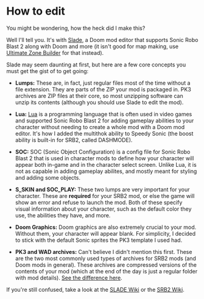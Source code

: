 # How to edit
You might be wondering, how the heck did I make this?

Well I'll tell you. It's with [Slade](https://slade.mancubus.net/), a Doom mod editor that supports Sonic Robo Blast 2 along with Doom and more (it isn't good for map making, use [Ultimate Zone
Builder](https://mb.srb2.org/addons/ultimate-zone-builder.6126/) for that instead).

Slade may seem daunting at first, but here are a few core concepts you must get the gist of to get going:

- **Lumps:** These are, in fact, just regular files most of the time without a file extension. They are parts of the ZIP your mod is packaged in. PK3 archives are ZIP files at their core, so most unzipping software can unzip its contents (although you should use Slade to edit the mod).
  
- **Lua:** [Lua](https://www.lua.org/) is a programming language that is often used in video games and supported Sonic Robo Blast 2 for adding gameplay abilities to your character without needing to create a whole mod with a Doom mod editor. It's how I added the multithok ability to Speedy Sonic (the boost ability is built-in for SRB2, called DASHMODE).
  
- **SOC:** SOC (Sonic Object Configuration) is a config file for Sonic Robo Blast 2 that is used in character mods to define how your character will appear both in-game and in the character select screen. Unlike Lua, it is not as capable in adding gameplay abilites, and mostly meant for styling and adding some objects.
  
- **S_SKIN and SOC_PLAY:** These two lumps are very important for your character. These are **required** for your SRB2 mod, or else the game will show an error and refuse to launch the mod. Both of these specify visual information about your character, such as the default color they use, the abilities they have, and more.
  
- **Doom Graphics:** Doom graphics are also extremely crucial to your mod. Without them, your character will appear blank. For simplicity, I decided to stick with the default Sonic sprites the PK3 template I used had.
  
- **PK3 and WAD archives:** Can't believe I didn't mention this first. These are the two most commonly used types of archives for SRB2 mods (and Doom mods in general). These archives are compressed versions of the contents of your mod (which at the end of the day is just a regular folder with mod details). [See the difference here](https://mb.srb2.org/threads/i-wonder-which-file-is-better-for-character-mods-wad-or-pk3.34096/#post-558489).

If you're still confused, take a look at the [SLADE Wiki](https://slade.mancubus.net/index.php?page=wiki) or the [SRB2 Wiki](https://wiki.srb2.org). 
